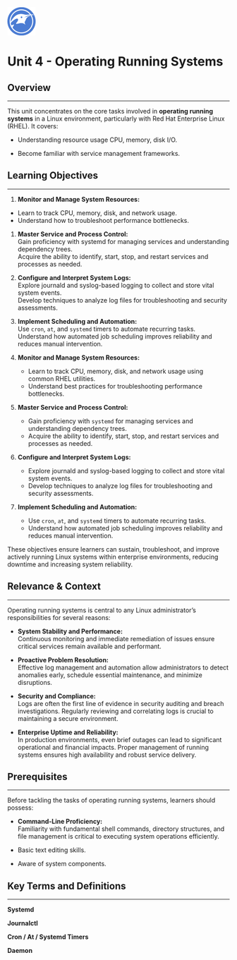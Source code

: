 <div class="flex-container">
        <img src="https://github.com/ProfessionalLinuxUsersGroup/img/blob/main/Assets/Logos/ProLUG_Round_Transparent_LOGO.png?raw=true" width="64" height="64"></img>
    <p>
        <h1>Unit 4 - Operating Running Systems</h1>
    </p>
</div>

## Overview

---

This unit concentrates on the core tasks involved in **operating running systems** in a Linux environment, particularly with Red Hat Enterprise Linux (RHEL). It covers:

- Understanding resource usage CPU, memory, disk I/O.

- Become familiar with service management frameworks.

## Learning Objectives

---

1. **Monitor and Manage System Resources:**

- Learn to track CPU, memory, disk, and network usage.
- Understand how to troubleshoot performance bottlenecks.

1. **Master Service and Process Control:**  
   Gain proficiency with systemd for managing services and understanding dependency trees.  
   Acquire the ability to identify, start, stop, and restart services and processes as needed.

1. **Configure and Interpret System Logs:**  
   Explore journald and syslog-based logging to collect and store vital system events.  
   Develop techniques to analyze log files for troubleshooting and security assessments.

1. **Implement Scheduling and Automation:**  
   Use `cron`, `at`, and `systemd` timers to automate recurring tasks.  
   Understand how automated job scheduling improves reliability and reduces manual intervention.

1. **Monitor and Manage System Resources:**

   - Learn to track CPU, memory, disk, and network usage using common RHEL utilities.
   - Understand best practices for troubleshooting performance bottlenecks.

1. **Master Service and Process Control:**

   - Gain proficiency with `systemd` for managing services and understanding dependency trees.
   - Acquire the ability to identify, start, stop, and restart services and processes as needed.

1. **Configure and Interpret System Logs:**

   - Explore journald and syslog-based logging to collect and store vital system events.
   - Develop techniques to analyze log files for troubleshooting and security assessments.

1. **Implement Scheduling and Automation:**
   - Use `cron`, `at`, and `systemd` timers to automate recurring tasks.
   - Understand how automated job scheduling improves reliability and reduces manual intervention.

These objectives ensure learners can sustain, troubleshoot, and improve actively running Linux systems within enterprise environments, reducing downtime and increasing system reliability.

## Relevance & Context

---

Operating running systems is central to any Linux administrator’s responsibilities for several reasons:

- **System Stability and Performance:**  
  Continuous monitoring and immediate remediation of issues ensure critical services remain available and performant.

- **Proactive Problem Resolution:**  
  Effective log management and automation allow administrators to detect anomalies early, schedule essential maintenance, and minimize disruptions.

- **Security and Compliance:**  
  Logs are often the first line of evidence in security auditing and breach investigations. Regularly reviewing and correlating logs is crucial to maintaining a secure environment.

- **Enterprise Uptime and Reliability:**  
  In production environments, even brief outages can lead to significant operational and financial impacts. Proper management of running systems ensures high availability and robust service delivery.

## Prerequisites

---

Before tackling the tasks of operating running systems, learners should possess:

- **Command-Line Proficiency:**  
  Familiarity with fundamental shell commands, directory structures, and file management is critical to executing system operations efficiently.

- Basic text editing skills.

- Aware of system components.

## Key Terms and Definitions

---

**Systemd**

**Journalctl**

**Cron / At / Systemd Timers**

**Daemon**
